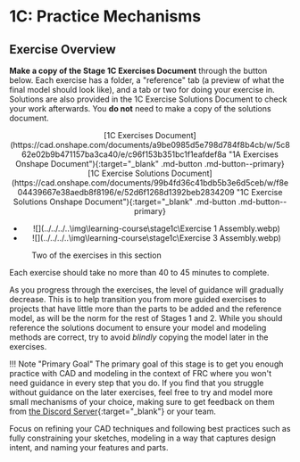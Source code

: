 # 1C: Practice Mechanisms
## Exercise Overview

**Make a copy of the Stage 1C Exercises Document** through the button below. Each exercise has a folder, a "reference" tab (a preview of what the final model should look like), and a tab or two for doing your exercise in. Solutions are also provided in the 1C Exercise Solutions Document to check your work afterwards. You **do not** need to make a copy of the solutions document.

<center>
[1C Exercises Document](https://cad.onshape.com/documents/a9be0985d5e798d784f8b4cb/w/5c862e02b9b471157ba3ca40/e/c96f153b351bc1f1eafdef8a "1A Exercises Onshape Document"){:target="_blank"  .md-button .md-button--primary}
[1C Exercise Solutions Document](https://cad.onshape.com/documents/99b4fd36c41bdb5b3e6d5ceb/w/f8e04439667e38aedb8f8196/e/52d6f1268d1392beb2834209 "1C Exercise Solutions Onshape Document"){:target="_blank" .md-button .md-button--primary}
</center>

<div class="grid cards" markdown>

-   <center>![](../../../..\img\learning-course\stage1c\Exercise 1 Assembly.webp)</center>

-   <center>![](../../../..\img\learning-course\stage1c\Exercise 3 Assembly.webp)</center>

</div>
<figure>
<figcaption>Two of the exercises in this section</figcaption>
</figure>


Each exercise should take no more than 40 to 45 minutes to complete.

As you progress through the exercises, the level of guidance will gradually decrease. This is to help transition you from more guided exercises to projects that have little more than the parts to be added and the reference model, as will be the norm for the rest of Stages 1 and 2. While you should reference the solutions document to ensure your model and modeling methods are correct, try to avoid *blindly* copying the model later in the exercises.

!!! Note "Primary Goal"
    The primary goal of this stage is to get you enough practice with CAD and modeling in the context of FRC where you won't need guidance in every step that you do. If you find that you struggle without guidance on the later exercises, feel free to try and model more small mechanisms of your choice, making sure to get feedback on them from [the Discord Server](https://discord.gg/jHXTdNjYCg "David's Design Server Invite"){:target="_blank"} or your team.

Focus on refining your CAD techniques and following best practices such as fully constraining your sketches, modeling in a way that captures design intent, and naming your features and parts.

<br>